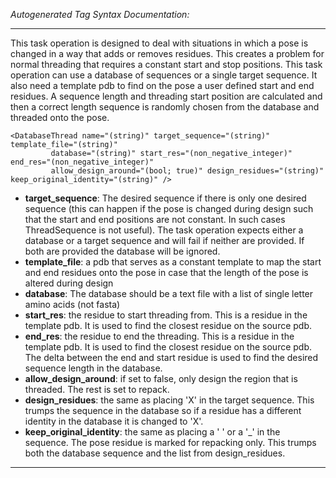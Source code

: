 _Autogenerated Tag Syntax Documentation:_

---
This task operation is designed to deal with situations in which a pose is changed in a way that adds or removes residues. This creates a problem for normal threading that requires a constant start and stop positions. This task operation can use a database of sequences or a single target sequence. It also need a template pdb to find on the pose a user defined start and end residues. A sequence length and threading start position are calculated and then a correct length sequence is randomly chosen from the database and threaded onto the pose.

```
<DatabaseThread name="(string)" target_sequence="(string)" template_file="(string)"
         database="(string)" start_res="(non_negative_integer)" end_res="(non_negative_integer)"
         allow_design_around="(bool; true)" design_residues="(string)" keep_original_identity="(string)" />
```

-   **target_sequence**: The desired sequence if there is only one desired sequence (this can happen if the pose is changed during design such that the start and end positions are not constant. In such cases ThreadSequence is not useful). The task operation expects either a database or a target sequence and will fail if neither are provided. If both are provided the database will be ignored.
-   **template_file**: a pdb that serves as a constant template to map the start and end residues onto the pose in case that the length of the pose is altered during design
-   **database**: The database should be a text file with a list of single letter amino acids (not fasta)
-   **start_res**: the residue to start threading from. This is a residue in the template pdb. It is used to find the closest residue on the source pdb.
-   **end_res**: the residue to end the threading. This is a residue in the template pdb. It is used to find the closest residue on the source pdb. The delta between the end and start residue is used to find the desired sequence length in the database.
-   **allow_design_around**: if set to false, only design the region that is threaded. The rest is set to repack.
-   **design_residues**: the same as placing 'X' in the target sequence. This trumps the sequence in the database so if a residue has a different identity in the database it is changed to 'X'.
-   **keep_original_identity**: the same as placing a ' ' or a '_' in the sequence. The pose residue is marked for repacking only. This trumps both the database sequence and the list from design_residues.

---
